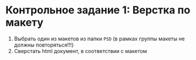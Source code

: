 # Контрольное задание 1: Верстка по макету

1. Выбрать один из макетов из папки `PSD` (в рамках группы макеты не должны повторяться!!!)
2. Сверстать html документ, в соответствии с макетом




